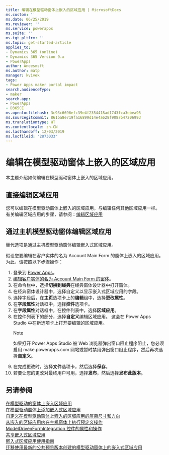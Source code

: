 ```yaml
---
title: 编辑在模型驱动窗体上嵌入的区域应用 | MicrosoftDocs
ms.custom: ''
ms.date: 06/25/2019
ms.reviewer: ''
ms.service: powerapps
ms.suite: ''
ms.tgt_pltfrm: ''
ms.topic: get-started-article
applies_to:
- Dynamics 365 (online)
- Dynamics 365 Version 9.x
- PowerApps
author: Aneesmsft
ms.author: matp
manager: kvivek
tags:
- Power Apps maker portal impact
search.audienceType:
- maker
search.app:
- PowerApps
- D365CE
ms.openlocfilehash: 3c93c6696efc39e4f2354418ad1743fca3ebea95
ms.sourcegitcommit: 861ba8e719fa16899d14e4a628f9087b47206993
ms.translationtype: HT
ms.contentlocale: zh-CN
ms.lasthandoff: 12/03/2019
ms.locfileid: "2873033"
---
```

# <a name="edit-a-canvas-app-embedded-on-a-model-driven-form"></a>编辑在模型驱动窗体上嵌入的区域应用
本主题介绍如何编辑在模型驱动窗体上嵌入的区域应用。

## <a name="edit-the-canvas-app-directly"></a>直接编辑区域应用
您可以编辑在模型驱动窗体上嵌入的区域应用，与编辑任何其他区域应用一样。 有关编辑区域应用的步骤，请参阅：[编辑区域应用](../canvas-apps/edit-app.md)

## <a name="edit-the-canvas-app-via-the-host-model-driven-form"></a>通过主机模型驱动窗体编辑区域应用
替代选项是通过主机模型驱动窗体编辑嵌入式区域应用。

假设您要编辑在客户实体的名为 Account Main Form 的窗体上嵌入的区域应用。 为此，请按照以下步骤操作： 

1.  登录到 [Power Apps](https://make.powerapps.com/?utm_source=padocs&utm_medium=linkinadoc&utm_campaign=referralsfromdoc)。
2.  [编辑客户实体的名为 Account Main Form 的窗体](create-and-edit-forms.md)。 
3.  在命令栏中，选择**切换到经典**在经典窗体设计器中打开窗体。
4.  在经典窗体设计器中，选择自定义以显示嵌入式区域应用的字段。
5.  选择字段后，在**主页**选项卡上的**编辑**组中，选择**更改属性**。
6.  在**字段属性**对话框中，选择**控件**选项卡。
7.  在**字段属性**对话框中，在控件列表中，选择**区域应用**。
8.  在控件列表下的部分，选择**自定义**编辑区域应用。 这会在 Power Apps Studio 中在新选项卡上打开要编辑的区域应用。
       > [!NOTE]
       > 如果打开 Power Apps Studio 被 Web 浏览器弹出窗口阻止程序阻止，您必须启用 make.powerapps.com 网站或暂时禁用弹出窗口阻止程序，然后再次选择**自定义**。
9. 在完成更改时，选择**文件**选项卡，然后选择**保存**。
10. 若要让您的更改对最终用户可用，选择**发布**，然后选择**发布此版本**。

## <a name="see-also"></a>另请参阅
[在模型驱动的窗体上嵌入区域应用](embed-canvas-app-in-form.md) <br />
[在模型驱动窗体上添加嵌入式区域应用](embedded-canvas-app-add-classic-designer.md) <br />
[自定义在模型驱动窗体上嵌入的区域应用的屏幕尺寸和方向](embedded-canvas-app-customize-screen.md) <br />
[从嵌入的区域应用内在主机窗体上执行预定义操作](embedded-canvas-app-actions.md) <br />
[ModelDrivenFormIntegration 控件的属性和操作](embedded-canvas-app-properties-actions.md) <br />
[共享嵌入式区域应用](share-embedded-canvas-app.md) <br />
[嵌入式区域应用使用指南](embedded-canvas-app-guidelines.md) <br />
[迁移使用最新的公共预览版本创建的模型驱动窗体上的嵌入式区域应用](embedded-canvas-app-migrate-from-preview.md) <br />
